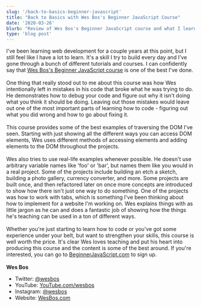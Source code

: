 ```yaml
---
slug: '/back-to-basics-beginner-javascript'
title: "Back to Basics with Wes Bos's Beginner JavaScript Course"
date: '2020-03-26'
blurb: "Review of Wes Bos's Beginner JavaScript course and what I learned from it."
type: 'blog post'
---
```


I've been learning web development for a couple years at this point, but I still feel like I have a lot to learn. It's a skill I try to build every day and I've gone through a bunch of different tutorials and courses. I can confidently say that <a href='https://beginnerjavascript.com/' rel="noopener noreferrer" target='_blank'>Wes Bos's Beginner JavaScript course</a> is one of the best I've done.
</br>
</br>
One thing that really stood out to me about this course was how Wes intentionally left in mistakes in his code that broke what he was trying to do. He demonstrates how to debug your code and figure out why it isn't doing what you think it should be doing. Leaving out those mistakes would leave out one of the most important parts of learning how to code - figuring out what you did wrong and how to go about fixing it.
</br>
</br>
This course provides some of the best examples of traversing the DOM I've seen. Starting with just showing all the different ways you can access DOM elements, Wes uses different methods of accessing elements and adding elements to the DOM throughout the projects.
</br>
</br>
Wes also tries to use real-life examples whenever possible. He doesn't use arbitrary variable names like 'foo' or 'bar', but names them like you would in a real project. Some of the projects include building an etch a sketch, building a photo gallery, currency converter, and more. Some projects are built once, and then refactored later on once more concepts are introduced to show how there isn't just one way to do something. One of the projects was how to work with tabs, which is something I've been thinking about how to implement for a website I'm working on. Wes explains things with as little jargon as he can and does a fantastic job of showing how the things he's teaching can be used in a ton of different ways.
</br>
</br>
Whether you're just starting to learn how to code or you've got some experience under your belt, but want to strengthen your skills, this course is well worth the price. It's clear Wes loves teaching and put his heart into producing this course and the content is some of the best around. If you're interested, you can go to <a href='https://beginnerjavascript.com/' rel="noopener noreferrer" target='_blank'>BeginnerJavaScript.com</a> to sign up.
</br>
</br>
<span class='text-primary'>**Wes Bos**</span>

- Twitter: <a href='https://twitter.com/wesbos' rel="noopener noreferrer" target='_blank'>@wesbos</a>
- YouTube: <a href='https://www.youtube.com/user/wesbos' rel="noopener noreferrer" target='_blank'>YouTube.com/wesbos</a>
- Instagram: <a href='https://www.instagram.com/wesbos/' rel="noopener noreferrer" target='_blank'>@wesbos</a>
- Website: <a href='https://wesbos.com' rel="noopener noreferrer" target='_blank'>WesBos.com</a>
